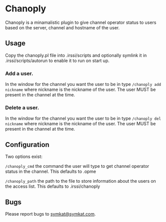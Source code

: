 # Chanoply

Chanoply is a minamalistic plugin to give channel operator status to users based on the server, channel and hostname of the user.

## Usage 

Copy the chanoply.pl file into .irssi/scripts and optionally symlink it in .irssi/scripts/autorun to enable it to run on start up.

### Add a user.

In the window for the channel you want the user to be in type `/chanoply add nickname` where nickname is the nickname of the user.  The user MUST be present in the channel at the time.

### Delete a user.

In the window for the channel you want the user to be in type `/chanoply del nickname` where nickname is the nickname of the user.  The user MUST be present in the channel at the time.

## Configuration

Two options exist:

`/chanoply_cmd` the command the user will type to get channel operator status in the channel.  This defaults to .opme

`/chanoply_path` the path to the file to store information about the users on the access list.  This defaults to .irssi/chanoply

## Bugs

Please report bugs to symkat@symkat.com.
